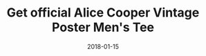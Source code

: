 ---
campaign-uuid: c-b768d22c-a118-43b9-a2d3-736a7357adad
type: Product
category: Fashion
date: 2018-01-15
end-date: 2018-02-28
disable-form: false
is_promoted: true
has_entry_page: false
extra-css: ""

logo-left-title: "NME Merch"
logo-left-href: "https://nmemerch.com/products/alice-cooper-vintage-poster-mens-t-shirt?variant=26194878085"
logo-left-image: "nmemerch-logo.jpg"

banner-img: "nmemerch-alice_cooper_tee2_main.jpg"
hero-header: ""
competition-description: "This vintage poster design from Alice Cooper's 1979 Madhouse Rock Tour has been re-created as a tribute to the Godfather of Shock Rock!<br />Heavy cotton classic fit adult Gildan t-shirt with taped neck and shoulders, pre-shrunk jersey knit and quarter-turned to eliminate creases."
hero-subheader: ""

title: "Get official Alice Cooper Vintage Poster Men's Tee"
bg-image-hero: ""
bg-image-first: ""
bg-image-second: ""

section1-content: >
    <p>0</p>
    <p>0</p>
    <p>0</p>

section2-content: >
    <p>0</p>
    <p>0</p>
    <p>0</p>

entry-title: 
terms-confirmation: >
    
entry-content: >
    <p>0</p>
    <p>0</p>

---
